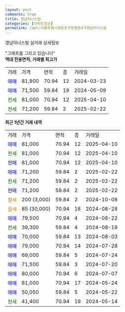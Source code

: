 ```yaml
---
layout: post
comments: true
title: 경남아너스빌
categories: [아파트정보]
permalink: /apt/서울특별시영등포구양평동4가경남아너스빌
---
```


경남아너스빌 실거래 상세정보

<script type="text/javascript">
  google.charts.load('current', {'packages':['line', 'corechart']});
  google.charts.setOnLoadCallback(drawChart);

  function drawChart() {
    var data = new google.visualization.DataTable();
    data.addColumn('date', '거래일');
    data.addColumn('number', "매매");
    data.addColumn('number', "전세");
    data.addColumn('number', "전매");

    data.addRows([[new Date(Date.parse("2025-04-10")), 81000, null, null], [new Date(Date.parse("2025-04-10")), null, 81000, null], [new Date(Date.parse("2025-04-10")), null, null, 81000], [new Date(Date.parse("2025-02-22")), 71200, null, null], [new Date(Date.parse("2025-02-22")), null, 71200, null], [new Date(Date.parse("2025-02-22")), null, null, 71200], [new Date(Date.parse("2024-10-08")), null, null, null], [new Date(Date.parse("2024-08-28")), null, null, null], [new Date(Date.parse("2024-08-22")), 79500, null, null], [new Date(Date.parse("2024-08-19")), null, 39300, null], [new Date(Date.parse("2024-08-03")), 70000, null, null], [new Date(Date.parse("2024-07-28")), 79000, null, null], [new Date(Date.parse("2024-07-24")), 69000, null, null], [new Date(Date.parse("2024-07-20")), 71500, null, null], [new Date(Date.parse("2024-07-07")), 80000, null, null], [new Date(Date.parse("2024-05-24")), 81000, null, null], [new Date(Date.parse("2024-05-22")), 50050, null, null], [new Date(Date.parse("2024-05-14")), null, 41400, null]]);

    var options = {
      hAxis: {
        format: 'yyyy/MM/dd'
      },    
      lineWidth: 0,
      pointsVisible: true,    
      title: '최근 1년간 유형별 실거래가 분포',
      legend: { position: 'bottom' }
    };

    var formatter = new google.visualization.NumberFormat({pattern:'###,###'} );
    formatter.format(data, 1);
    formatter.format(data, 2);
    
    setTimeout(function() {
        var chart = new google.visualization.LineChart(document.getElementById('columnchart_material'));
        chart.draw(data, (options));
        document.getElementById('loading').style.display = 'none';
    }, 200);
  }
</script>


<div id="loading" style="z-index:20; display: block; margin-left: 0px">"그래프를 그리고 있습니다"</div>
<div id="columnchart_material" style="width: 95%; margin-left: 0px; display: block"></div>
<!-- contents start -->
<b>역대 전용면적, 거래별 최고가</b>
<table class="sortable">
    <tr>
      <td>거래</td>
      <td>가격</td>
      <td>면적</td>
      <td>층</td>
      <td>거래일</td>
    </tr>
        <tr>
          <td><a style="color: blue">매매</a></td>
          <td>81,900</td>
          <td>70.94</td>
          <td>12</td>
          <td>2024-03-23</td>
        </tr>            <tr>
          <td><a style="color: blue">매매</a></td>
          <td>71,500</td>
          <td>59.84</td>
          <td>19</td>
          <td>2024-05-09</td>
        </tr>        
        <tr>
              <td><a style="color: darkgreen">전세</a></td>
              <td>81,000</td>
              <td>70.94</td>
              <td>12</td>
              <td>2025-04-10</td>
            </tr>            <tr>
              <td><a style="color: darkgreen">전세</a></td>
              <td>71,200</td>
              <td>59.84</td>
              <td>2</td>
              <td>2025-02-22</td>
            </tr>        
    
</table>

<b>최근 1년간 거래 내역</b>

<table class="sortable">
    <tr>
      <td>거래</td>
      <td>가격</td>
      <td>면적</td>
      <td>층</td>
      <td>거래일</td>
    </tr>
    <tr>
      <td><a style="color: blue">매매</a></td>
      <td>81,000</td>
      <td>70.94</td>
      <td>12</td>
      <td>2025-04-10</td>
    </tr>          <tr>
      <td><a style="color: darkgreen">전세</a></td>
      <td>81,000</td>
      <td>70.94</td>
      <td>12</td>
      <td>2025-04-10</td>
    </tr>          <tr>
      <td><a style="color: darkblue">전매</a></td>
      <td>81,000</td>
      <td>70.94</td>
      <td>12</td>
      <td>2025-04-10</td>
    </tr>          <tr>
      <td><a style="color: blue">매매</a></td>
      <td>71,200</td>
      <td>59.84</td>
      <td>2</td>
      <td>2025-02-22</td>
    </tr>          <tr>
      <td><a style="color: darkgreen">전세</a></td>
      <td>71,200</td>
      <td>59.84</td>
      <td>2</td>
      <td>2025-02-22</td>
    </tr>          <tr>
      <td><a style="color: darkblue">전매</a></td>
      <td>71,200</td>
      <td>59.84</td>
      <td>2</td>
      <td>2025-02-22</td>
    </tr>          <tr>
      <td><a style="color: darkgoldenrod">월세</a></td>
      <td>200 (3,000)</td>
      <td>59.84</td>
      <td>2</td>
      <td>2024-10-08</td>
    </tr>          <tr>
      <td><a style="color: darkgoldenrod">월세</a></td>
      <td>85 (30,000)</td>
      <td>70.94</td>
      <td>18</td>
      <td>2024-08-28</td>
    </tr>          <tr>
      <td><a style="color: blue">매매</a></td>
      <td>79,500</td>
      <td>70.94</td>
      <td>4</td>
      <td>2024-08-22</td>
    </tr>          <tr>
      <td><a style="color: darkgreen">전세</a></td>
      <td>39,300</td>
      <td>59.84</td>
      <td>4</td>
      <td>2024-08-19</td>
    </tr>          <tr>
      <td><a style="color: blue">매매</a></td>
      <td>70,000</td>
      <td>59.84</td>
      <td>13</td>
      <td>2024-08-03</td>
    </tr>          <tr>
      <td><a style="color: blue">매매</a></td>
      <td>79,000</td>
      <td>70.94</td>
      <td>14</td>
      <td>2024-07-28</td>
    </tr>          <tr>
      <td><a style="color: blue">매매</a></td>
      <td>69,000</td>
      <td>59.84</td>
      <td>5</td>
      <td>2024-07-24</td>
    </tr>          <tr>
      <td><a style="color: blue">매매</a></td>
      <td>71,500</td>
      <td>59.84</td>
      <td>3</td>
      <td>2024-07-20</td>
    </tr>          <tr>
      <td><a style="color: blue">매매</a></td>
      <td>80,000</td>
      <td>70.94</td>
      <td>6</td>
      <td>2024-07-07</td>
    </tr>          <tr>
      <td><a style="color: blue">매매</a></td>
      <td>81,000</td>
      <td>70.94</td>
      <td>17</td>
      <td>2024-05-24</td>
    </tr>          <tr>
      <td><a style="color: blue">매매</a></td>
      <td>50,050</td>
      <td>59.84</td>
      <td>5</td>
      <td>2024-05-22</td>
    </tr>          <tr>
      <td><a style="color: darkgreen">전세</a></td>
      <td>41,400</td>
      <td>70.94</td>
      <td>19</td>
      <td>2024-05-14</td>
    </tr>      </table>
<!-- contents end -->    

